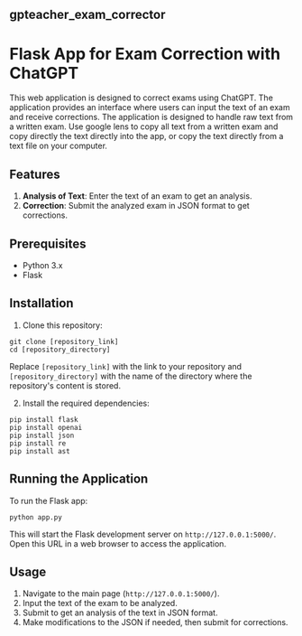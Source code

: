 ## gpteacher_exam_corrector

# Flask App for Exam Correction with ChatGPT

This web application is designed to correct exams using ChatGPT. The application provides an interface where users can input the text of an exam and receive corrections.
The application is designed to handle raw text from a written exam. Use google lens to copy all text from a written exam and copy directly the text directly into the app, or copy the text directly from a text file on your computer.

## Features

1. **Analysis of Text**: Enter the text of an exam to get an analysis.
2. **Correction**: Submit the analyzed exam in JSON format to get corrections.

## Prerequisites

- Python 3.x
- Flask

## Installation

1. Clone this repository:

```
git clone [repository_link]
cd [repository_directory]
```

Replace `[repository_link]` with the link to your repository and `[repository_directory]` with the name of the directory where the repository's content is stored.

2. Install the required dependencies:

```
pip install flask
pip install openai
pip install json
pip install re
pip install ast
```

## Running the Application

To run the Flask app:

```
python app.py
```

This will start the Flask development server on `http://127.0.0.1:5000/`. Open this URL in a web browser to access the application.

## Usage

1. Navigate to the main page (`http://127.0.0.1:5000/`).
2. Input the text of the exam to be analyzed.
3. Submit to get an analysis of the text in JSON format.
4. Make modifications to the JSON if needed, then submit for corrections.
